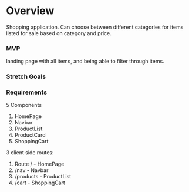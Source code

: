 # Overview


Shopping application. Can choose between different categories for items listed for sale based on category and price.

### MVP

landing page with all items, and being able to filter through items. 

### Stretch Goals


### Requirements

5 Components 

1. HomePage
2. Navbar
3. ProductList
4. ProductCard
5. ShoppingCart

3 client side routes:
1. Route / - HomePage
2. /nav - Navbar
3. /products - ProductList
4. /cart - ShoppingCart

